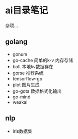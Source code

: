 # ai目录笔记

杂项...

## golang

 - gonum  
 - go-cache  简单的k-v 内存存储
 - bolt  本地kv数据存在
 - gorse  推荐系统
 - tensorflow-go 
 - plot 图片生成
 - go-gota 数据格式化输出
 - go-mind
 - weakai 


## nlp

 - iris数据集